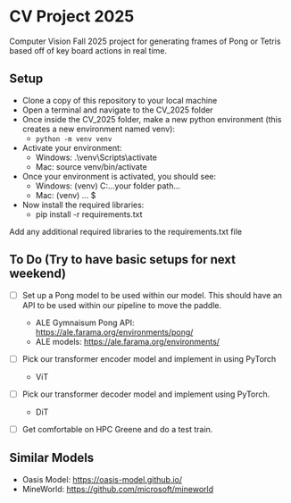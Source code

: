 # CV Project 2025
Computer Vision Fall 2025 project for generating frames of Pong or Tetris based off of key board actions in real time.

## Setup
- Clone a copy of this repository to your local machine
- Open a terminal and navigate to the CV_2025 folder
- Once inside the CV_2025 folder, make a new python environment (this creates a new environment named venv):
    - ``` python -m venv venv ```
- Activate your environment:
    - Windows: .\venv\Scripts\activate
    - Mac: source venv/bin/activate
- Once your environment is activated, you should see:
    - Windows: (venv) C:\...your folder path...
    - Mac: (venv) ... $
- Now install the required libraries:
    - pip install -r requirements.txt
    
Add any additional required libraries to the requirements.txt file

## To Do (Try to have basic setups for next weekend)

- [ ] Set up a Pong model to be used within our model. This should have an API to be used within our pipeline to move the paddle.
    - ALE Gymnaisum Pong API: https://ale.farama.org/environments/pong/
    - ALE models: https://ale.farama.org/environments/

- [ ] Pick our transformer encoder model and implement in using PyTorch
    - ViT

- [ ] Pick our transformer decoder model and implement using PyTorch.
    - DiT

- [ ] Get comfortable on HPC Greene and do a test train.

## Similar Models
- Oasis Model: https://oasis-model.github.io/
- MineWorld: https://github.com/microsoft/mineworld


